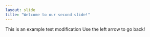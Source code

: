 ```yaml
---
layout: slide
title: "Welcome to our second slide!"
---
```

This is an example test modification
Use the left arrow to go back!